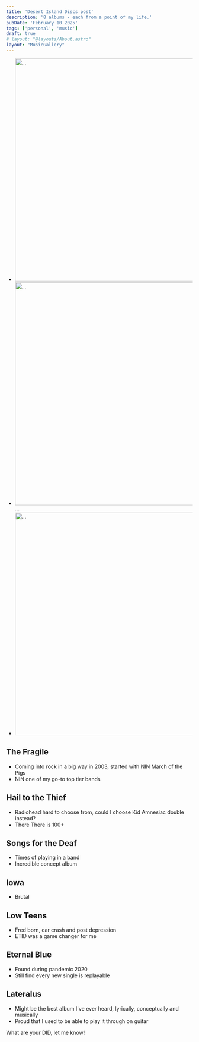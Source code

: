 ```yaml
---
title: 'Desert Island Discs post'
description: '8 albums - each from a point of my life.'
pubDate: 'February 10 2025'
tags: ['personal', 'music']
draft: true
# layout: "@layouts/About.astro"
layout: "MusicGallery"
---
```


<ul class="cards">
	<li>
		<img src="https://example.org/cover1.jpg"
				width="600" height="600" alt="…" />
	</li>
	<li>
		<img src="https://example.org/cover2.jpg"
				width="600" height="600" alt="…" />
	</li>
	…
	<li>
		<img src="https://example.org/cover3.jpg"
				width="600" height="600" alt="…" />
	</li>
</ul>

## The Fragile
- Coming into rock in a big way in 2003, started with NIN March of the Pigs
- NIN one of my go-to top tier bands

## Hail to the Thief
- Radiohead hard to choose from, could I choose Kid Amnesiac double instead?
- There There is 100+

## Songs for the Deaf
- Times of playing in a band
- Incredible concept album

## Iowa
- Brutal

## Low Teens
- Fred born, car crash and post depression
- ETID was a game changer for me

## Eternal Blue
- Found during pandemic 2020
- Still find every new single is replayable

## Lateralus
- Might be the best album I've ever heard, lyrically, conceptually and musically
- Proud that I used to be able to play it through on guitar

What are your DID, let me know!
